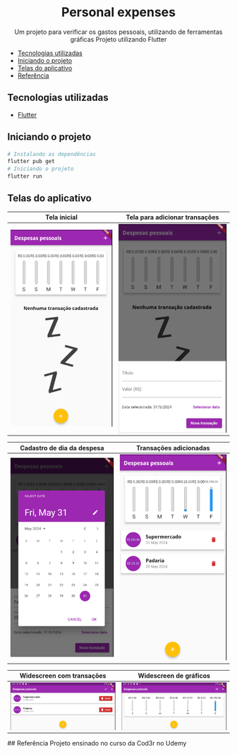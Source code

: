 <div align='center'>
<h1> Personal expenses </h1>
Um projeto para verificar os gastos pessoais, utilizando de ferramentas gráficas
Projeto utilizando Flutter

</div>

- [Tecnologias utilizadas](#tecnologias-utilizadas)
- [Iniciando o projeto](#iniciando-o-projeto)
- [Telas do aplicativo](#telas-do-aplicativo)
- [Referência](#referência)

## Tecnologias utilizadas
* [Flutter](https://docs.flutter.dev/)

## Iniciando o projeto
~~~ bash
# Instalando as dependências
flutter pub get
# Iniciando o projeto
flutter run
~~~

## Telas do aplicativo
<div align='center'>

| Tela inicial | Tela para adicionar transações |
|---|---|
| ![Imagem 1](./.git-assets/img1.png) | ![Imagem 2](./.git-assets/img2.png) |

| Cadastro de dia da despesa | Transações adicionadas |
|---|---|
| ![Imagem 1](./.git-assets/img3.png) | ![Imagem 2](./.git-assets/img4.png) |

| Widescreen com transações | Widescreen de gráficos |
|---|---|
| ![Imagem 1](./.git-assets/img5.png) | ![Imagem 2](./.git-assets/img6.png) |

</div>
## Referência
Projeto ensinado no curso da Cod3r no Udemy